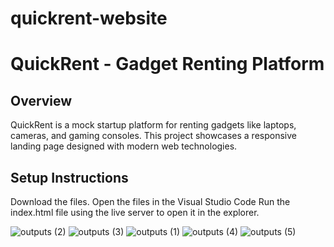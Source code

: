 # quickrent-website


# QuickRent - Gadget Renting Platform

## Overview
QuickRent is a mock startup platform for renting gadgets like laptops, cameras, and gaming consoles. This project showcases a responsive landing page designed with modern web technologies.

## Setup Instructions
Download the files.
Open the files in the Visual Studio Code
Run the index.html file using the live server to open it in the explorer.


![outputs (2)](https://github.com/user-attachments/assets/c867c2b9-5f6a-4177-b583-9d0a9c677992)
![outputs (3)](https://github.com/user-attachments/assets/62f0925d-76c2-4b68-a3bf-a698bf961d06)
![outputs (1)](https://github.com/user-attachments/assets/1008fa0b-bc94-4071-8d4a-9bf4fbb620dd)
![outputs (4)](https://github.com/user-attachments/assets/b4057312-fa8f-4a6d-8228-59fb7579c701)
![outputs (5)](https://github.com/user-attachments/assets/c707b5f4-1d40-462a-a17b-e63e91407ada)


